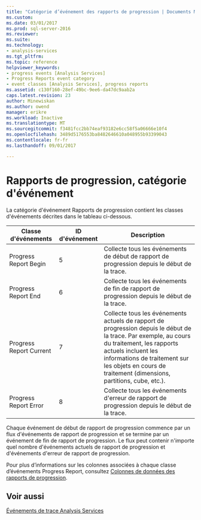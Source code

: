 ```yaml
---
title: "Catégorie d’événement des rapports de progression | Documents Microsoft"
ms.custom: 
ms.date: 03/01/2017
ms.prod: sql-server-2016
ms.reviewer: 
ms.suite: 
ms.technology:
- analysis-services
ms.tgt_pltfrm: 
ms.topic: reference
helpviewer_keywords:
- progress events [Analysis Services]
- Progress Reports event category
- event classes [Analysis Services], progress reports
ms.assetid: c130f160-28ef-49bc-9ee6-da47dc9aab2a
caps.latest.revision: 23
author: Minewiskan
ms.author: owend
manager: erikre
ms.workload: Inactive
ms.translationtype: MT
ms.sourcegitcommit: f3481fcc2bb74eaf93182e6cc58f5a06666e10f4
ms.openlocfilehash: 3489d5176553ba8482646610a048955b93399043
ms.contentlocale: fr-fr
ms.lasthandoff: 09/01/2017

---
```

# <a name="progress-reports-event-category"></a>Rapports de progression, catégorie d'événement
  La catégorie d'événement Rapports de progression contient les classes d'événements décrites dans le tableau ci-dessous.  
  
|Classe d'événements|ID d'événement|Description|  
|-----------------|--------------|-----------------|  
|Progress Report Begin|5|Collecte tous les événements de début de rapport de progression depuis le début de la trace.|  
|Progress Report End|6|Collecte tous les événements de fin de rapport de progression depuis le début de la trace.|  
|Progress Report Current|7|Collecte tous les événements actuels de rapport de progression depuis le début de la trace. Par exemple, au cours du traitement, les rapports actuels incluent les informations de traitement sur les objets en cours de traitement (dimensions, partitions, cube, etc.).|  
|Progress Report Error|8|Collecte tous les événements d'erreur de rapport de progression depuis le début de la trace.|  
  
 Chaque événement de début de rapport de progression commence par un flux d'événements de rapport de progression et se termine par un événement de fin de rapport de progression. Le flux peut contenir n'importe quel nombre d'événements actuels de rapport de progression et d'événements d'erreur de rapport de progression.  
  
 Pour plus d’informations sur les colonnes associées à chaque classe d’événements Progress Report, consultez [Colonnes de données des rapports de progression](../../analysis-services/trace-events/progress-reports-data-columns.md).  
  
## <a name="see-also"></a>Voir aussi  
 [Événements de trace Analysis Services](../../analysis-services/trace-events/analysis-services-trace-events.md)  
  
  

